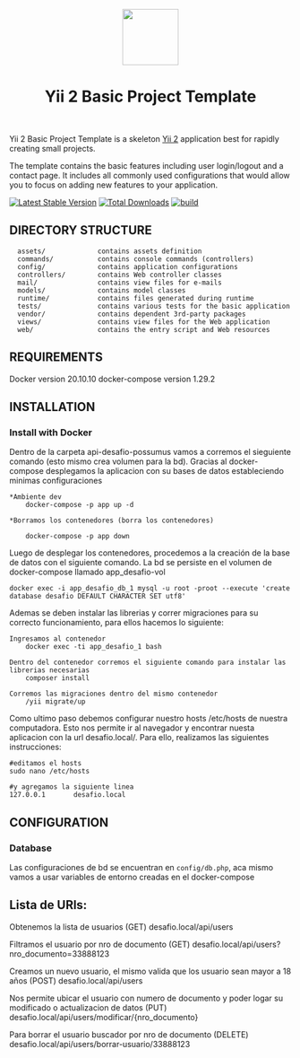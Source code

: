 <p align="center">
    <a href="https://github.com/yiisoft" target="_blank">
        <img src="https://avatars0.githubusercontent.com/u/993323" height="100px">
    </a>
    <h1 align="center">Yii 2 Basic Project Template</h1>
    <br>
</p>

Yii 2 Basic Project Template is a skeleton [Yii 2](http://www.yiiframework.com/) application best for
rapidly creating small projects.

The template contains the basic features including user login/logout and a contact page.
It includes all commonly used configurations that would allow you to focus on adding new
features to your application.

[![Latest Stable Version](https://img.shields.io/packagist/v/yiisoft/yii2-app-basic.svg)](https://packagist.org/packages/yiisoft/yii2-app-basic)
[![Total Downloads](https://img.shields.io/packagist/dt/yiisoft/yii2-app-basic.svg)](https://packagist.org/packages/yiisoft/yii2-app-basic)
[![build](https://github.com/yiisoft/yii2-app-basic/workflows/build/badge.svg)](https://github.com/yiisoft/yii2-app-basic/actions?query=workflow%3Abuild)

DIRECTORY STRUCTURE
-------------------

      assets/             contains assets definition
      commands/           contains console commands (controllers)
      config/             contains application configurations
      controllers/        contains Web controller classes
      mail/               contains view files for e-mails
      models/             contains model classes
      runtime/            contains files generated during runtime
      tests/              contains various tests for the basic application
      vendor/             contains dependent 3rd-party packages
      views/              contains view files for the Web application
      web/                contains the entry script and Web resources



REQUIREMENTS
------------

Docker version 20.10.10
docker-compose version 1.29.2



INSTALLATION
------------

### Install with Docker

Dentro de la carpeta api-desafio-possumus vamos a corremos el sieguiente comando (esto mismo crea volumen para la bd). Gracias al docker-compose desplegamos la aplicacion con su bases de datos estableciendo minimas configuraciones
		
	*Ambiente dev
		docker-compose -p app up -d 

	*Borramos los contenedores (borra los contenedores)

		docker-compose -p app down

Luego de desplegar los contenedores, procedemos a la creación de la base de datos con el siguiente comando. La bd se persiste en el volumen de docker-compose llamado app_desafio-vol

    docker exec -i app_desafio_db_1 mysql -u root -proot --execute 'create database desafio DEFAULT CHARACTER SET utf8'

Ademas se deben instalar las librerias y correr migraciones para su correcto funcionamiento, para ellos hacemos lo siguiente:

    Ingresamos al contenedor
        docker exec -ti app_desafio_1 bash
    
    Dentro del contenedor corremos el siguiente comando para instalar las librerias necesarias
        composer install

    Corremos las migraciones dentro del mismo contenedor
        /yii migrate/up

Como ultimo paso debemos configurar nuestro hosts /etc/hosts de nuestra computadora. Esto nos permite ir al navegador y encontrar nuesta aplicacion con la url desafio.local/. Para ello, realizamos las siguientes instrucciones:

    #editamos el hosts
    sudo nano /etc/hosts

    #y agregamos la siguiente linea
    127.0.0.1       desafio.local


    
CONFIGURATION
-------------

### Database
Las configuraciones de bd se encuentran en `config/db.php`, aca mismo vamos a usar variables de entorno creadas en el docker-compose

## Lista de URls:

Obtenemos la lista de usuarios
    (GET) desafio.local/api/users 

Filtramos el usuario por nro de documento
    (GET) desafio.local/api/users?nro_documento=33888123

Creamos un nuevo usuario, el mismo valida que los usuario sean mayor a 18 años
    (POST) desafio.local/api/users 

Nos permite ubicar el usuario con numero de documento y poder logar su modificado o actualizacion de datos
    (PUT) desafio.local/api/users/modificar/{nro_documento} 

Para borrar el usuario buscador por nro de documento
    (DELETE) desafio.local/api/users/borrar-usuario/33888123
